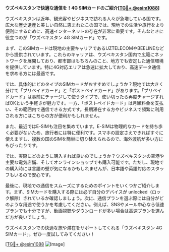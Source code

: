 **ウズベキスタンで快適な通信を！4G SIMカードのご紹介[[TG💪+ @esim1088](https://t.me/s/esim1088)]**

ウズベキスタンは近年、観光客やビジネスで訪れる人々が急増している国です。広大な歴史遺産と美しい自然に恵まれたこの国では、現地での生活や旅行をより便利にするために、高速インターネットの存在が非常に重要です。そんなときに役立つのが「ウズベキスタン 4G SIMカード」です。

まず、このSIMカードは現地の主要キャリアであるUZTELECOMやBEELINEなどから提供されています。これらのキャリアは、ウズベキスタン国内で広範にネットワークを展開しており、都市部はもちろんのこと、地方でも安定した通信環境を提供しています。特に4G対応エリアは急速に拡大しており、高速データ通信を求める方には最適です。

では、具体的にどのタイプのSIMカードがおすすめでしょうか？現地では大きく分けて「プリペイドカード」と「ポストペイドカード」があります。「プリペイドカード」は事前にチャージして使うタイプで、使い切ったら再度チャージすればOKという手軽さが魅力です。一方、「ポストペイドカード」は月額料金を支払い、その範囲内で通信できる方式です。長期滞在する方やビジネスで頻繁に利用される方にはこちらの方が便利かもしれません。

また、最近ではE-SIMも注目を集めています。E-SIMは物理的なカードを持ち歩く必要がないため、旅行者には特に便利です。スマホの設定さえできればすぐに使えますし、複数の国のSIMを簡単に切り替えられるので、海外渡航が多い方にもぴったりです。

では、実際にどのように購入すれば良いのでしょうか？ウズベキスタンの空港や主要な電気店舗、そしてオンラインショップでも購入可能です。ただし、現地での購入時には言語の壁が気になるかもしれませんが、日本語や英語対応のスタッフもいるので安心です。

最後に、現地での通信をスムーズにするためのポイントをいくつかご紹介します。まず、SIMカードを購入する際には必ず自分のデバイスが unlocked（ロック解除）されているか確認しましょう。次に、通信プランを選ぶ際には自分がどのような用途で使うかを考慮してください。例えば、SNSやメール中心なら低速プランでも十分ですが、動画視聴やダウンロードが多い場合は高速プランを選んだ方が良いでしょう。

ウズベキスタンでの快適な旅や滞在をサポートしてくれる「ウズベキスタン 4G SIMカード」。ぜひ一度試してみてください！

[[TG💪+ @esim1088](https://t.me/s/esim1088) ![Image](https://i.postimg.cc/Y0z9fWf4/image.png)]